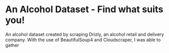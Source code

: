 # An Alcohol Dataset - Find what suits you!
An alcohol dataset created by scraping Drizly, an alcohol retail and delivery company.
With the use of BeautifulSoup4 and Cloudscraper, I was able to gather 
